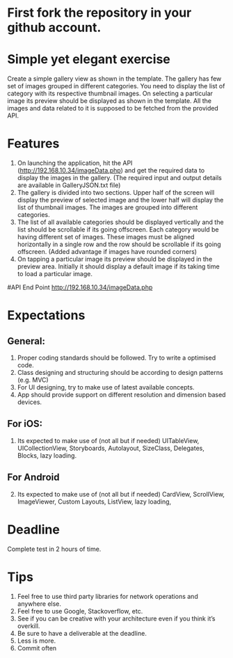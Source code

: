 # First fork the repository in your github account.

# Simple yet elegant exercise
Create a simple gallery view as shown in the template. The gallery has few set of images grouped in different categories. You need to display the list of category with its respective thumbnail images. On selecting a particular image its preview should be displayed as shown in the template. All the images and data related to it is supposed to be fetched from the provided API.

# Features
1. On launching the application, hit the API (http://192.168.10.34/imageData.php) and get the required data to display the images in the gallery. (The required input and output details are available in GalleryJSON.txt file)
2. The gallery is divided into two sections. Upper half of the screen will display the preview of selected image and the lower half will display the list of thumbnail images. The images are grouped into different categories.
3. The list of all available categories should be displayed vertically and the list should be scrollable if its going offscreen. Each category would be having different set of images. These images must be aligned horizontally in a single row and the row should be scrollable if its going offscreen. (Added advantage if images have rounded corners)
4. On tapping a particular image its preview should be displayed in the preview area. Initially it should display a default image if its taking time to load a particular image.

#API End Point 
http://192.168.10.34/imageData.php

# Expectations
## General:
1. Proper coding standards should be followed. Try to write a optimised code. 
2. Class designing and structuring should be according to design patterns (e.g. MVC)
3. For UI designing, try to make use of latest available concepts.
4. App should provide support on different resolution and dimension based devices.    

## For iOS:
1. Its expected to make use of (not all but if needed) UITableView, UICollectionView, Storyboards, Autolayout, SizeClass, Delegates, Blocks, lazy loading.

## For Android
2. Its expected to make use of (not all but if needed) CardView, ScrollView, ImageViewer, Custom Layouts, ListView, lazy loading,


# Deadline
Complete test in 2 hours of time.

# Tips
1. Feel free to use third party libraries for network operations and anywhere else.
2. Feel free to use Google, Stackoverflow, etc.
3. See if you can be creative with your architecture even if you think it’s overkill.
4. Be sure to have a deliverable at the deadline.
5. Less is more.
6. Commit often

